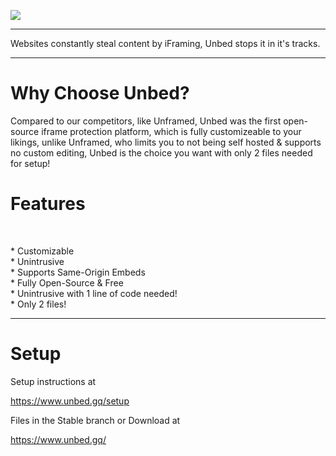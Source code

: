 ![](https://assets.unbed.gq/blocked/assets/unbed_icon.png)
<hr>
<p>Websites constantly steal content by iFraming, Unbed stops it in it's tracks.</P
<br>
<hr>
<h1>Why Choose Unbed?</h1>
<p>
Compared to our competitors, like Unframed, Unbed was the first open-source iframe protection platform, which is fully customizeable to your likings, unlike Unframed, who limits you to not being self hosted & supports no custom editing, Unbed is the choice you want with only 2 files needed for setup! 
<h1>Features</h1>
<br>
<p>
* Customizable
<br>
* Unintrusive
<br>
* Supports Same-Origin Embeds
<br>
* Fully Open-Source & Free
<br>
* Unintrusive with 1 line of code needed!
<br>
* Only 2 files!
<br>
<hr>
<h1>Setup</h1>
<p>Setup instructions at</p><a href="https://www.unbed.gq/setup">https://www.unbed.gq/setup</a>
<br>
<p>Files in the Stable branch or Download at</p><a href="https://www.unbed.gq/">https://www.unbed.gq/</a> 
